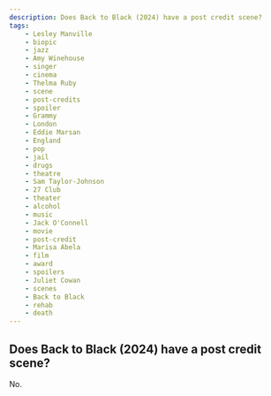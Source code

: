 ```yaml
---
description: Does Back to Black (2024) have a post credit scene?
tags: 
    - Lesley Manville
    - biopic
    - jazz
    - Amy Winehouse
    - singer
    - cinema
    - Thelma Ruby
    - scene
    - post-credits
    - spoiler
    - Grammy
    - London
    - Eddie Marsan
    - England
    - pop
    - jail
    - drugs
    - theatre
    - Sam Taylor-Johnson
    - 27 Club
    - theater
    - alcohol
    - music
    - Jack O'Connell
    - movie
    - post-credit
    - Marisa Abela
    - film
    - award
    - spoilers
    - Juliet Cowan
    - scenes
    - Back to Black
    - rehab
    - death
---
```


## Does Back to Black (2024) have a post credit scene?

No.
